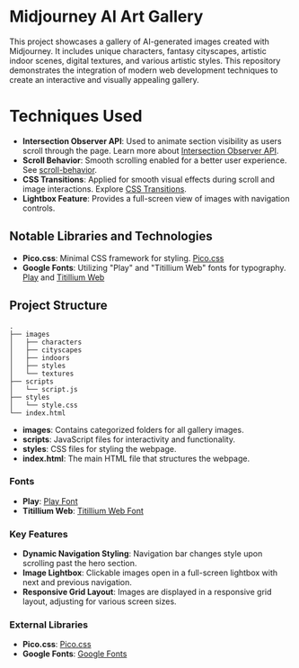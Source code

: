 # Midjourney AI Art Gallery

This project showcases a gallery of AI-generated images created with Midjourney. It includes unique characters, fantasy cityscapes, artistic indoor scenes, digital textures, and various artistic styles. This repository demonstrates the integration of modern web development techniques to create an interactive and visually appealing gallery.

# Techniques Used
- **Intersection Observer API**: Used to animate section visibility as users scroll through the page. Learn more about [Intersection Observer API](https://developer.mozilla.org/en-US/docs/Web/API/Intersection_Observer_API).
- **Scroll Behavior**: Smooth scrolling enabled for a better user experience. See [scroll-behavior](https://developer.mozilla.org/en-US/docs/Web/CSS/scroll-behavior).
- **CSS Transitions**: Applied for smooth visual effects during scroll and image interactions. Explore [CSS Transitions](https://developer.mozilla.org/en-US/docs/Web/CSS/transition).
- **Lightbox Feature**: Provides a full-screen view of images with navigation controls.

## Notable Libraries and Technologies
- **Pico.css**: Minimal CSS framework for styling. [Pico.css](https://picocss.com)
- **Google Fonts**: Utilizing "Play" and "Titillium Web" fonts for typography. [Play](https://fonts.google.com/specimen/Play) and [Titillium Web](https://fonts.google.com/specimen/Titillium+Web)

## Project Structure

```plaintext
.
├── images
│   ├── characters
│   ├── cityscapes
│   ├── indoors
│   ├── styles
│   └── textures
├── scripts
│   └── script.js
├── styles
│   └── style.css
└── index.html
```

- **images**: Contains categorized folders for all gallery images.
- **scripts**: JavaScript files for interactivity and functionality.
- **styles**: CSS files for styling the webpage.
- **index.html**: The main HTML file that structures the webpage.

### Fonts
- **Play**: [Play Font](https://fonts.google.com/specimen/Play)
- **Titillium Web**: [Titillium Web Font](https://fonts.google.com/specimen/Titillium+Web)

### Key Features
- **Dynamic Navigation Styling**: Navigation bar changes style upon scrolling past the hero section.
- **Image Lightbox**: Clickable images open in a full-screen lightbox with next and previous navigation.
- **Responsive Grid Layout**: Images are displayed in a responsive grid layout, adjusting for various screen sizes.

### External Libraries
- **Pico.css**: [Pico.css](https://picocss.com)
- **Google Fonts**: [Google Fonts](https://fonts.google.com)